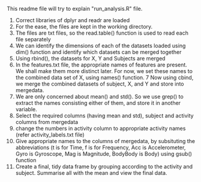 This readme file will try to explain "run_analysis.R" file.
1. Correct libraries of dplyr and readr are loaded
2. For the ease, the files are kept in the working directory. 
3. The files are txt files, so the read.table() function is used to read each file separately 
4. We can identify the dimensions of each of the datasets loaded using dim() function and identify which datasets can be merged together
5. Using rbind(), the datasets for X, Y and Subjects are merged
6. In the features.txt file, the appropriate names of features are present. We shall make them more distinct later. For now, we set these names to the combined data set of X, using names() function.
7 Now using cbind, we merge the combined datasets of subject, X, and Y and store into mergedata.
8. We are only concerned about mean() and std(). So we use grep() to extract the names consisting either of them, and store it in another variable.
9. Select the required columns (having mean and std), subject and activity columns from mergedata
10. change the numbers in activity column to appropriate activity names (refer activity_labels.txt file)
11. Give appropriate names to the columns of mergedata, by subsituting the abbreviations (t is for Time, f is for Frequency, Acc is Accelerometer, Gyro is Gyroscope, Mag is Magnitude, BodyBody is Body) using gsub() function
12. Create a final, tidy data frame by grouping according to the activity and subject. Summarise all with the mean and view the final data.